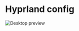 # Hyprland config

![Desktop preview](https://github.com/GaspardCulis/dotfiles/assets/79080828/a130fc92-4955-4a93-aaff-bfc8bc5c009e)
